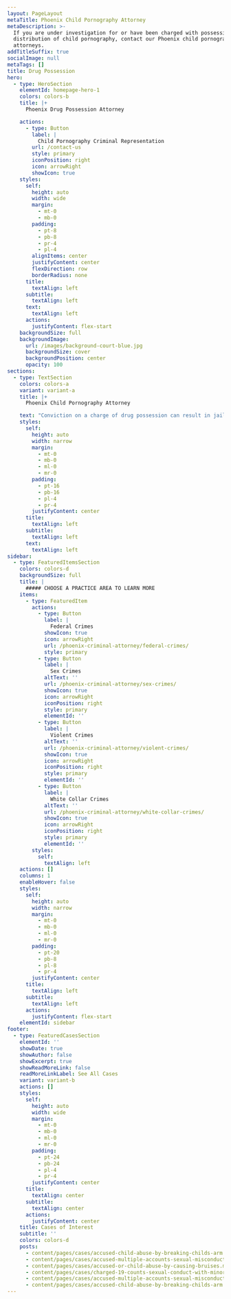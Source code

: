 ```yaml
---
layout: PageLayout
metaTitle: Phoenix Child Pornography Attorney
metaDescription: >-
  If you are under investigation for or have been charged with possession or
  distribution of child pornography, contact our Phoenix child pornography
  attorneys.
addTitleSuffix: true
socialImage: null
metaTags: []
title: Drug Possession
hero:
  - type: HeroSection
    elementId: homepage-hero-1
    colors: colors-b
    title: |+
      Phoenix Drug Possession Attorney

    actions:
      - type: Button
        label: |
          Child Pornography Criminal Representation
        url: /contact-us
        style: primary
        iconPosition: right
        icon: arrowRight
        showIcon: true
    styles:
      self:
        height: auto
        width: wide
        margin:
          - mt-0
          - mb-0
        padding:
          - pt-8
          - pb-8
          - pr-4
          - pl-4
        alignItems: center
        justifyContent: center
        flexDirection: row
        borderRadius: none
      title:
        textAlign: left
      subtitle:
        textAlign: left
      text:
        textAlign: left
      actions:
        justifyContent: flex-start
    backgroundSize: full
    backgroundImage:
      url: /images/background-court-blue.jpg
      backgroundSize: cover
      backgroundPosition: center
      opacity: 100
sections:
  - type: TextSection
    colors: colors-a
    variant: variant-a
    title: |+
      Phoenix Child Pornography Attorney

    text: "Conviction on a charge of drug possession can result in jail time, heavy fines, and a life-long criminal record. Additionally, since most employers have a zero-tolerance drug policy, you could lose your job. Your insurance rates will likely increase, you may not be eligible for a student loan, and you will have to answer “yes” to questions on job applications that ask if you’ve ever been convicted for a crime.\n\nHowever, depending on the amount of drugs involved and your criminal history, you may be eligible to participate in a diversion program that drops the charge against you and removes it from your record. At Blumberg \\&Associates, our\_**Phoenix drug possession attorneys**\_have represented thousands of clients over the years in drug possession cases. In many instances, we are able to work with prosecutors to have the charges or sentence against our client reduced.\n\nIf you’ve been arrested for drug possession, contact criminal defense attorneys at Blumberg & Associates today to schedule an appointment and discuss your case. We will evaluate the circumstances surrounding your arrest and explain the options available to you.\n\n## THRESHOLDS AND DRUG POSSESSION\n\nSentencing is affected by the amount of drugs involved in a drug-related crime. When the amount of drugs exceeds “threshold,” the likelihood of serving some time in jail increases. Under Arizona criminal statute A.R.S. §13-3401, thresholds for marijuana, cocaine, and heroin are as follows:\n\n*   Marijuana – 2 pounds\n\n*   Cocaine – 9 grams (powder); 750 milligrams (rock form)\n\n*   Heroin – 1 gram\n\n*   Methamphetamine – 9 grams\n\nIn some cases involving drug amounts in excess of threshold, the judge still has discretion in sentencing. However, in cases involving possession of methamphetamine the sentence must be a minimum of 5 years, a presumptive of 10 and a maximum of 15 “flat” years in prison. This area must be examined closely that’s why it’s important to work with an attorney who understands how to tell your story and work with prosecutors to arrange a deal that reduces the charges or sentence against you. At Blumberg & Associates, we ask the court to consider job loss, illness, a history of abuse, psychological problems, and other factors that help explain why they turned to drugs.\n\nOur goal is to help people get a second chance, to get them the assistance they need so they can, hopefully regain control over their lives again. Sending someone to jail where they won’t get the treatment they need doesn’t help anyone.\n\n## MARIJUANA POSSESSION UNDER THRESHOLD: FIRST-TIME OFFENDERS\n\nIn cases of marijuana possession under threshold, adults who haven’t been convicted on a felony drug charge or for a violent offense are eligible to participate in a deferred prosecution program. If you are a first time offender, our attorneys ask that you be referred to a Treatment Assessment Screening Center (TASC) for counseling and help.\nIf you successfully complete the program and stay clean, the TASC will recommend that the charges against you be dismissed and dropped from your record. You are required to pay for the TASC classes yourself. However, this is a small price to pay for having your record expunged and the charges against you dismissed.\n\n## PRESCRIPTION DRUGS\n\nPeople struggling with physical pain or depression may find themselves addicted to prescription medications like Xanax, Ativan, Oxycontin, or Valium. However, possession of these drugs without a valid prescription can result in drug possession charges. Our attorneys take the time to explain our client’s situation, asking the court to allow our client to get the medical help and counseling needed, in exchange for a reduced sentence or charge.\n\n## CONTACT DRUG POSSESSION DEFENSE ATTORNEYS AT BLUMBERG & ASSOCIATES\n\nIf you’ve been arrested on a charge of drug possession, contact criminal defense attorneys at Blumberg & Associates today to schedule a confidential consultation to discuss your case. We understand how the criminal justice system works, how to protect your rights, and what must be done to increase the likelihood of having the charges or sentence against you reduced.\n"
    styles:
      self:
        height: auto
        width: narrow
        margin:
          - mt-0
          - mb-0
          - ml-0
          - mr-0
        padding:
          - pt-16
          - pb-16
          - pl-4
          - pr-4
        justifyContent: center
      title:
        textAlign: left
      subtitle:
        textAlign: left
      text:
        textAlign: left
sidebar:
  - type: FeaturedItemsSection
    colors: colors-d
    backgroundSize: full
    title: |
      ##### CHOOSE A PRACTICE AREA TO LEARN MORE
    items:
      - type: FeaturedItem
        actions:
          - type: Button
            label: |
              Federal Crimes
            showIcon: true
            icon: arrowRight
            url: /phoenix-criminal-attorney/federal-crimes/
            style: primary
          - type: Button
            label: |
              Sex Crimes
            altText: ''
            url: /phoenix-criminal-attorney/sex-crimes/
            showIcon: true
            icon: arrowRight
            iconPosition: right
            style: primary
            elementId: ''
          - type: Button
            label: |
              Violent Crimes
            altText: ''
            url: /phoenix-criminal-attorney/violent-crimes/
            showIcon: true
            icon: arrowRight
            iconPosition: right
            style: primary
            elementId: ''
          - type: Button
            label: |
              White Collar Crimes
            altText: ''
            url: /phoenix-criminal-attorney/white-collar-crimes/
            showIcon: true
            icon: arrowRight
            iconPosition: right
            style: primary
            elementId: ''
        styles:
          self:
            textAlign: left
    actions: []
    columns: 1
    enableHover: false
    styles:
      self:
        height: auto
        width: narrow
        margin:
          - mt-0
          - mb-0
          - ml-0
          - mr-0
        padding:
          - pt-20
          - pb-8
          - pl-8
          - pr-4
        justifyContent: center
      title:
        textAlign: left
      subtitle:
        textAlign: left
      actions:
        justifyContent: flex-start
    elementId: sidebar
footer:
  - type: FeaturedCasesSection
    elementId: ''
    showDate: true
    showAuthor: false
    showExcerpt: true
    showReadMoreLink: false
    readMoreLinkLabel: See All Cases
    variant: variant-b
    actions: []
    styles:
      self:
        height: auto
        width: wide
        margin:
          - mt-0
          - mb-0
          - ml-0
          - mr-0
        padding:
          - pt-24
          - pb-24
          - pl-4
          - pr-4
        justifyContent: center
      title:
        textAlign: center
      subtitle:
        textAlign: center
      actions:
        justifyContent: center
    title: Cases of Interest
    subtitle: ''
    colors: colors-d
    posts:
      - content/pages/cases/accused-child-abuse-by-breaking-childs-arm.md
      - content/pages/cases/accused-multiple-accounts-sexual-misconduct.md
      - content/pages/cases/accused-or-child-abuse-by-causing-bruises.md
      - content/pages/cases/charged-19-counts-sexual-conduct-with-minor.md
      - content/pages/cases/accused-multiple-accounts-sexual-misconduct.md
      - content/pages/cases/accused-child-abuse-by-breaking-childs-arm.md
---
```

